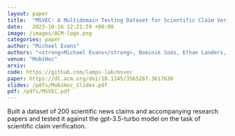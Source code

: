 ```yaml
---
layout: paper
title:  "MSVEC: A Multidomain Testing Dataset for Scientific Claim Verification"
date:   2023-10-16 22:21:59 +00:00
image: /images/ACM-logo.png
categories: paper
author: "Michael Evans"
authors: "<strong>Michael Evans</strong>, Dominik Soós, Ethan Landers, Jian Wu"
venue: "MobiHoc"
arxiv:
code: https://github.com/lamps-lab/msvec
paper: https://dl.acm.org/doi/10.1145/3565287.3617630
slides: /pdfs/MobiHoc_Slides.pdf
pdf: /pdfs/MSVEC.pdf
---
```

Built a dataset of 200 scientific news claims and accompanying research papers and tested it against the gpt-3.5-turbo model on the task of scientific claim verification.
